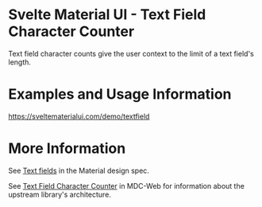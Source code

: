 # Svelte Material UI - Text Field Character Counter

Text field character counts give the user context to the limit of a text field's length.

# Examples and Usage Information

https://sveltematerialui.com/demo/textfield

# More Information

See [Text fields](https://material.io/components/text-fields) in the Material design spec.

See [Text Field Character Counter](https://github.com/material-components/material-components-web/tree/v11.0.0/packages/mdc-textfield/character-counter) in MDC-Web for information about the upstream library's architecture.
